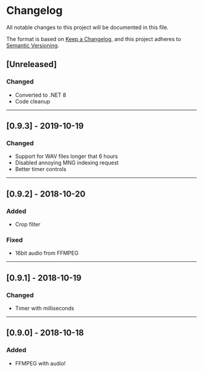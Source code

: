 ﻿# Changelog

All notable changes to this project will be documented in this file.

The format is based on [Keep a Changelog](https://keepachangelog.com/en/1.1.0/),
and this project adheres to [Semantic Versioning](https://semver.org/spec/v2.0.0.html).

## [Unreleased]

### Changed
- Converted to .NET 8
- Code cleanup

---
## [0.9.3] - 2019-10-19

### Changed
- Support for WAV files longer that 6 hours
- Disabled annoying MNG indexing request
- Better timer controls

---
## [0.9.2] - 2018-10-20

### Added
- Crop filter

### Fixed
- 16bit audio from FFMPEG

---
## [0.9.1] - 2018-10-19

### Changed
- Timer with milliseconds

---
## [0.9.0] - 2018-10-18

### Added
- FFMPEG with audio!